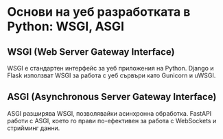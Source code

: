 # Основи на уеб разработката в Python: WSGI, ASGI

## WSGI (Web Server Gateway Interface)
WSGI е стандартен интерфейс за уеб приложения на Python. Django и Flask използват WSGI за работа с уеб сървъри като Gunicorn и uWSGI.

## ASGI (Asynchronous Server Gateway Interface)
ASGI разширява WSGI, позволявайки асинхронна обработка. FastAPI работи с ASGI, което го прави по-ефективен за работа с WebSockets и стрийминг данни.
